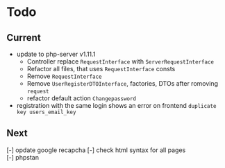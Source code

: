 # Todo

## Current

- update to php-server v1.11.1
  - Controller replace `RequestInterface` with `ServerRequestInterface`
  - Refactor all files, that uses `RequestInterface` consts
  - Remove `RequestInterface`
  - Remove `UserRegisterDTOInterface`, factories, DTOs after romoving `request`
  - refactor default action `Changepassword`
- registration with the same login shows an error on frontend `duplicate key users_email_key`

## Next

[-] opdate google recapcha
[-] check html syntax for all pages  
[-] phpstan  
